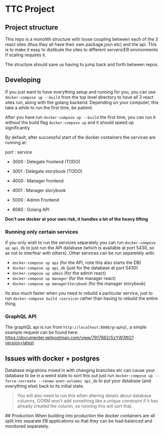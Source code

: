 # TTC Project

## Project structure

This repo is a monolith structure with loose coupling between each of the 3 react
sites (thus they all have their own package.json etc) and the api. This is to make
it easy to distibute the sites to different servers/EB environments if scaling
requires it.

The structure should save us having to jump back and forth between repos.

## Developing

If you just want to have everything setup and running for you, you can use
`docker-compose up --build` from the top level directory to have all 3 react sites
run, along with the golang backend. Depending on your computer, this take a while to
run the first time, be patient.

After you have run `docker-compose up --build` the first time, you can run it without
the build flag `docker-compose up` and it should speed up significantly.

By default, after successful start of the docker containers the services are running at:

port : service

- 3000 : Delegate frontend (TODO)
- 3001 : Delegate storybook (TODO)

- 4000 : Manager frontend
- 4001 : Manager storybook

- 5000 : Admin Frontend

- 8080 : Golang API

**Don't use docker at your own risk, it handles a lot of the heavy lifting**

### Running only certain services

If you only wish to run the services separately you can run `docker-compose up api_db` to
just run the API database (which is available at port 5430, so as not to interfear with others).
Other services can be run separetely with:

- `docker-compose up api` (for the API, note this also starts the DB)
- `docker-compose up api_db` (just for the database at port 5430)
- `docker-compose up admin` (for the admin react)
- `docker-compose up manager` (for the manager react)
- `docker-compose up managerStorybook` (for the manager storybook)

Its also much faster when you need to rebuild a particular service, just to run `docker-compose build <service>`
rather than having to rebuild the entire thing.

### GraphQL API

The graphQL api is run from `http://localhost:8080/graphql`, a simple example request
can be found here: https://documenter.getpostman.com/view/7917882/SzYW3ftG?version=latest

## Issues with docker + postgres

Database migrations mixed in with changing branches etc can cause your database to be in a weird state
to sort this out just run `docker-compose up --force-recreate --renew-anon-volumes api_db` to put your
database (and everything else) back to its initial state.

> You will also need to run this when altering details about database columns, GORM won't add something
> like a unique constraint if it has already created the column, so running this will sort that.

## Production
When building into production the docker containers are all split into separate
EB applications so that they can be load balanced and monitored separately.
